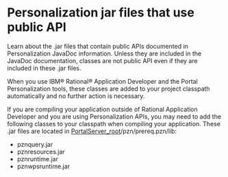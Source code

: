 # Personalization jar files that use public API

Learn about the .jar files that contain public APIs documented in Personalization JavaDoc information. Unless they are included in the JavaDoc documentation, classes are not public API even if they are included in these .jar files.

When you use IBM® Rational® Application Developer and the Portal Personalization tools, these classes are added to your project classpath automatically and no further action is necessary.

If you are compiling your application outside of Rational Application Developer and you are using Personalization APIs, you may need to add the following classes to your classpath when compiling your application. These .jar files are located in [PortalServer\_root](../../../../guide_me/wpsdirstr.md)/pzn/prereq.pzn/lib:

-   pznquery.jar
-   pznresources.jar
-   pznruntime.jar
-   pznwpsruntime.jar


